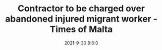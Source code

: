 ---
"title": "Contractor to be charged over abandoned injured migrant worker - Times of Malta"
"date": "2021-9-30 8:6:0"
"feed_name": "GOOGLENEWSCONSTRUCTION"
"feed_website": "https://news.google.com/search?q=construction%2Bincident&hl=en-US&gl=US&ceid=US:en"
"feed_rss": "https://news.google.com/rss/search?q=construction%2Bincident&hl=en-US&gl=US&ceid=US:en"
"link": "https://timesofmalta.com/articles/view/contractor-to-be-charged-over-abandoned-injured-migrant-worker.904115"
"source": "{'href': 'https://timesofmalta.com', 'title': 'Times of Malta'}"
"file": "_posts/2021-1-1-1c70624514ef6007758421f1b2d99955de4fe838.md"
"accident": "1"
"drilling": "0"
"dead": "0"
"injured": "0"
"arrested": "0"
"where": "unknown site"
"causes": "unknown"
"place": "unknown place"
---
